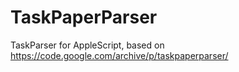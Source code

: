 # TaskPaperParser
 TaskParser for AppleScript, based on https://code.google.com/archive/p/taskpaperparser/
